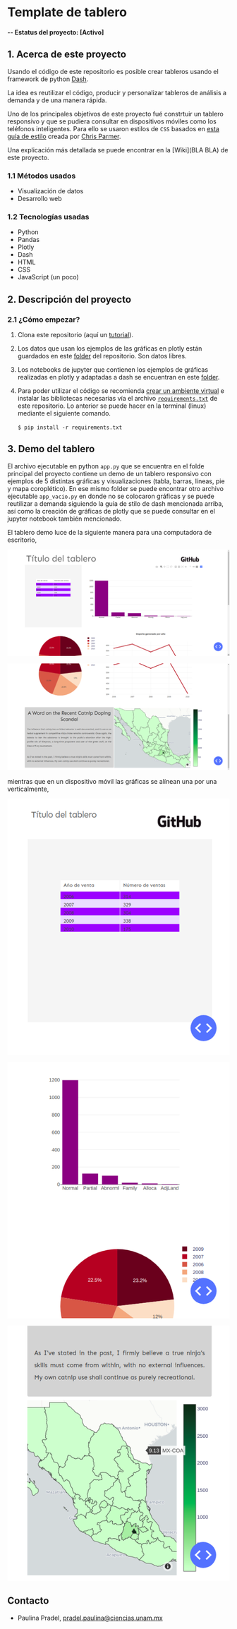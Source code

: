 # Template de tablero

#### -- Estatus del proyecto: [Activo]

## 1. Acerca de este proyecto
Usando el código de este repositorio es posible crear tableros usando 
el framework de python [Dash](https://dash.plot.ly/).

La idea es reutilizar el código, producir y personalizar tableros 
de análisis a demanda y de una manera rápida.

Uno de los principales objetivos de este proyecto fué constrtuir un tablero responsivo y que se pudiera consultar 
en dispositivos móviles como los teléfonos inteligentes. Para ello se usaron estilos de ```CSS``` basados en [esta guía 
de estilo](https://codepen.io/chriddyp/pen/bWLwgP) creada por [Chris Parmer](https://github.com/chriddyp).

Una explicación más detallada se puede encontrar en la [Wiki](BLA BLA) de este proyecto.


### 1.1 Métodos usados
* Visualización de datos
* Desarrollo web

### 1.2 Tecnologías usadas
* Python
* Pandas
* Plotly
* Dash
* HTML
* CSS
* JavaScript (un poco)

## 2. Descripción del proyecto

### 2.1 ¿Cómo empezar?

1. Clona este repositorio (aquí un [tutorial](https://help.github.com/articles/cloning-a-repository/)).

2. Los datos que usan los ejemplos de las gráficas en plotly están guardados en este [folder](https://github.com/paupradel/template_tableros/tree/master/chart_demos/data) 
del repositorio. Son datos libres.
    
3. Los notebooks de jupyter que contienen los ejemplos de gráficas realizadas en 
 plotly y adaptadas a dash se encuentran en este [folder](https://github.com/paupradel/template_tableros/tree/master/chart_demos/demos_graficas.ipynb).

4. Para poder utilizar el código se recomienda [crear un ambiente virtual](https://vitux.com/install-python3-on-ubuntu-and-set-up-a-virtual-programming-environment/) e 
instalar las bibliotecas necesarias vía el archivo [```requirements.txt```](https://github.com/paupradel/template_tableros) de este repositorio. 
Lo anterior se puede hacer en la terminal (linux) mediante el siguiente comando.

    ```$ pip install -r requirements.txt```
    
    
## 3. Demo del tablero

El archivo ejecutable en python ```app.py``` que se encuentra en el folde principal del proyecto contiene un demo de 
un tablero responsivo con ejemplos de 5 distintas gráficas y visualizaciones (tabla, barras, líneas, pie y mapa 
coroplético). En ese mismo folder se puede encontrar otro archivo ejecutable ```app_vacio.py```  en donde no se colocaron
gráficas y se puede reutilizar a demanda siguiendo la guía de stilo de dash mencionada arriba, así como la creación de 
gráficas de plotly que se puede consultar en el jupyter notebook también mencionado.

El tablero demo luce de la siguiente manera para una computadora de escritorio,

![tablero demo computadora escritorio 1](./assets/tablero_desk_1.png)

![tablero demo computadora escritorio 2](./assets/tablero_desk_2.png)

mientras que en un dispositivo móvil las gráficas se alínean una por una verticalmente,

![tablero demo móvil 1](./assets/tablero_mobile_2.png)

![tablero demo móvil 2](./assets/tablero_mobile_1.png)

![tablero demo móvil 3](./assets/tablero_mobile_3.png)


## Contacto

- Paulina Pradel, pradel.paulina@ciencias.unam.mx
